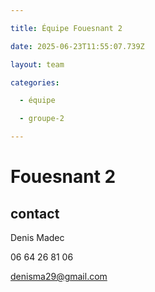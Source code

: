 ```yaml
---

title: Équipe Fouesnant 2

date: 2025-06-23T11:55:07.739Z

layout: team

categories:

  - équipe

  - groupe-2

---
```


# Fouesnant 2



## contact 

Denis Madec

06 64 26 81 06

denisma29@gmail.com

